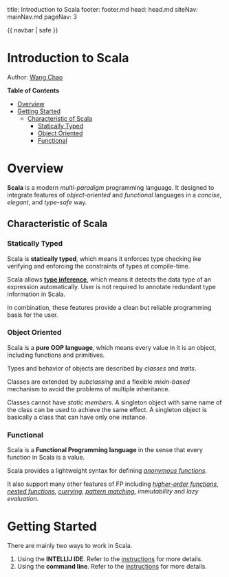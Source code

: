 <frontmatter>
  title: Introduction to Scala
  footer: footer.md
  head: head.md
  siteNav: mainNav.md
  pageNav: 3
</frontmatter>

{{ navbar | safe }}

<div class="website-content">

# Introduction to Scala

Author: [Wang Chao](https://github.com/fzdy1914)

**Table of Contents**

* [Overview](#overview)
* [Getting Started](#getting-started)
  * [Characteristic of Scala](#characteristic-of-scala)
    * [Statically Typed](#statically-typed)
    * [Object Oriented](#object-oriented)
    * [Functional](#functional)

# Overview

**Scala** is a modern *multi-paradigm* programming language. It designed to integrate features of 
*object-oriented* and *functional* languages in a *concise*, *elegant*, and *type-safe* way.

## Characteristic of Scala

### Statically Typed
Scala is **statically typed**, which means it enforces type checking ike verifying and enforcing the constraints of 
types at compile-time. 

Scala allows [**type inference**](https://docs.scala-lang.org/tour/type-inference.html), which means it detects the data 
type of an expression automatically. User is not required to annotate redundant type information in Scala. 

In combination, these features provide a clean but reliable programming basis for the user.

### Object Oriented
Scala is a **pure OOP language**, which means every value in it is an object, including functions and primitives.

Types and behavior of objects are described by *classes* and *traits*. 

Classes are extended by *subclassing* and a flexible *mixin-based* mechanism to avoid the problems of multiple inheritance.

Classes cannot have *static members*. A singleton object with same name of the class can be used to achieve the same effect. 
A singleton object is basically a class that can have only one instance.

### Functional
Scala is a **Functional Programming language** in the sense that every function in Scala is a value. 

Scala provides a lightweight syntax for defining [*anonymous functions*](https://docs.scala-lang.org/tour/basics.html#functions).

It also support many other features of FP including [*higher-order functions*](https://docs.scala-lang.org/tour/higher-order-functions.html), 
[*nested functions*](https://docs.scala-lang.org/tour/nested-functions.html), [*currying*](https://docs.scala-lang.org/tour/multiple-parameter-lists.html), 
[*pattern matching*](https://docs.scala-lang.org/tour/pattern-matching.html), *immutability* and *lazy evaluation*.

# Getting Started
There are mainly two ways to work in Scala.

1. Using the **INTELLIJ IDE**. Refer to the [instructions](https://docs.scala-lang.org/getting-started-intellij-track/getting-started-with-scala-in-intellij.html) for more details.
2. Using the **command line**. Refer to the [instructions](https://docs.scala-lang.org/getting-started-sbt-track/getting-started-with-scala-and-sbt-on-the-command-line.html) for more details.

</div>
